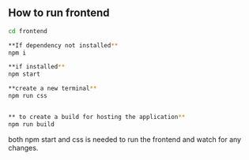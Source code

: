 ## How to run frontend

```bash
cd frontend

**If dependency not installed**
npm i

**if installed**
npm start

**create a new terminal**
npm run css


** to create a build for hosting the application**
npm run build

```

both npm start and css is needed to run the frontend and watch for any changes.
